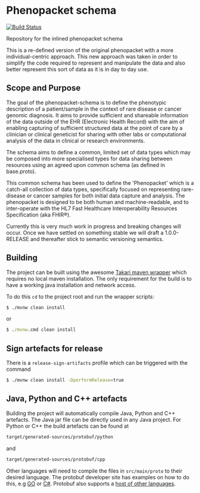 # Phenopacket schema
[![Build Status](https://travis-ci.org/phenopackets/phenopacket-schema.svg?branch=master)](https://travis-ci.org/phenopackets/phenopacket-schema.svg?branch=master)

Repository for the inlined phenopacket schema

This is a re-defined version of the original phenopacket with a more individual-centric approach. This new approach was taken in order to simplify the code required to represent and manipulate the data and also better represent this sort of data as it is in day to day use.

## Scope and Purpose
The goal of the phenopacket-schema is to define the phenotypic description of a patient/sample in the context of rare disease or cancer genomic diagnosis. It aims to provide sufficient and shareable information of the data outside of the EHR (Electronic Health Record) with the aim of enabling capturing of sufficient structured data at the point of care by a clinician or clinical geneticist for sharing with other labs or computational analysis of the data in clinical or research environments. 

The schema aims to define a common, limited set of data types which may be composed into more specialised types for data sharing between resources using an agreed upon common schema (as defined in base.proto).

This common schema has been used to define the 'Phenopacket' which is a catch-all collection of data types, specifically focused on representing rare-disease or cancer samples for both initial data capture and analysis. The phenopacket is designed to be both human and machine-readable, and to inter-operate with the HL7 Fast Healthcare Interoperability Resources Specification (aka FHIR®).  

Currently this is very much work in progress and breaking changes will occur. Once we have settled on something stable we will draft a 1.0.0-RELEASE and thereafter stick to semantic versioning semantics.

## Building
The project can be built using the awesome [Takari maven wrapper](https://github.com/takari/maven-wrapper) which requires no local maven installation. The only requirement for the build is to have a working java installation and network access. 

To do this ```cd``` to the project root and run the wrapper scripts:
                                                    
```bash
$ ./mvnw clean install
```
or

```cmd
$ ./mvnw.cmd clean install
```

## Sign artefacts for release
There is a ```release-sign-artifacts``` profile which can be triggered with the command

```bash
$ ./mvnw clean install -DperformRelease=true
```

## Java, Python and C++ artefacts
Building the project will automatically compile Java, Python and C++ artefacts. The Java jar file can be directly used in any Java project. For Python or C++ the build artefacts can be found at

```bash
target/generated-sources/protobuf/python
```
and
```bash
target/generated-sources/protobuf/cpp
```

Other languages will need to compile the files in ```src/main/proto``` to their desired language. The protobuf developer site has examples on how to do this, e.g [GO](https://developers.google.com/protocol-buffers/docs/gotutorial#compiling-your-protocol-buffers) or [C#](https://developers.google.com/protocol-buffers/docs/csharptutorial#compiling-your-protocol-buffers). Protobuf also supports a [host of other languages](https://github.com/google/protobuf/tree/v3.5.1#protobuf-runtime-installation).